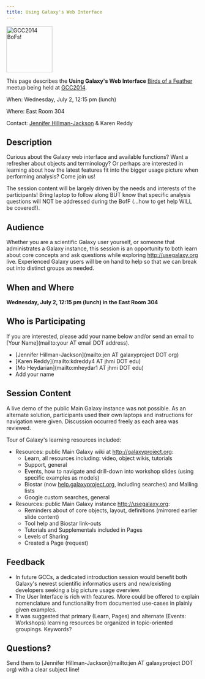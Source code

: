 ```yaml
---
title: Using Galaxy's Web Interface
---
```

<slot name="Events/GCC2014/Header" />

<slot name="Events/GCC2014/LinkBox" />

<div class='left'><a href='/src/events/gcc2014/bofs/index.md'><img src="/src/images/logos/GCC2014_BoF_LogoSquare.png" alt="GCC2014 BoFs!" width="120" /></a></div>

This page describes the **Using Galaxy's Web Interface** [Birds of a Feather](/src/events/gcc2014/bofs/index.md) meetup being held at [GCC2014](/src/events/gcc2014/index.md).

When: Wednesday, July 2, 12:15 pm (lunch)

Where: East Room 304

Contact: [Jennifer Hillman-Jackson](/src/people/jennifer-jackson/index.md) & Karen Reddy
</div>


## Description

Curious about the Galaxy web interface and available functions? Want a refresher about objects and terminology? Or perhaps are interested in learning about how the latest features fit into the bigger usage picture when performing analysis? Come join us!

The session content will be largely driven by the needs and interests of the participants! Bring laptop to follow along BUT know that specific analysis questions will NOT be addressed during the BofF (...how to get help WILL be covered!).

## Audience

Whether you are a scientific Galaxy user yourself, or someone that administrates a Galaxy instance, this session is an opportunity to both learn about core concepts and ask questions while exploring http://usegalaxy.org live. Experienced Galaxy users will be on hand to help so that we can break out into distinct groups as needed. 


## When and Where

**Wednesday, July 2, 12:15 pm (lunch) in the East Room 304**

## Who is Participating

If you are interested, please add your name below and/or send an email to [Your Name](mailto:your AT email DOT address).

* [Jennifer Hillman-Jackson](mailto:jen AT galaxyproject DOT org)
* [Karen Reddy](mailto:kdreddy4 AT jhmi DOT edu)
* [Mo Heydarian](mailto:mheydar1 AT jhmi DOT edu)
* Add your name

## Session Content

A live demo of the public Main Galaxy instance was not possible. As an alternate solution, participants used their own laptops and instructions for navigation were given. Discussion occurred freely as each area was reviewed.

Tour of Galaxy's learning resources included:

* Resources: public Main Galaxy wiki at http://galaxyproject.org:
  * Learn, all resources including: video, object wikis, tutorials
  * Support, general
  * Events, how to navigate and drill-down into workshop slides (using specific examples as models)
  * Biostar (now [help.galaxyproject.org](https://help.galaxyproject.org/), including searches) and Mailing lists
  * Google custom searches, general
* Resources: public Main Galaxy instance http://usegalaxy.org:
  * Reminders about of core objects, layout, definitions (mirrored earlier slide content)
  * Tool help and Biostar link-outs
  * Tutorials and Supplementals included in Pages
  * Levels of Sharing
  * Created a Page (request)

## Feedback

* In future GCCs, a dedicated introduction session would benefit both Galaxy's newest scientific informatics users and new/existing developers seeking a big picture usage overview.
* The User Interface is rich with features. More could be offered to explain nomenclature and functionality from documented use-cases in plainly given examples. 
* It was suggested that primary (Learn, Pages) and alternate (Events: Workshops) learning resources be organized in topic-oriented groupings. Keywords?

## Questions?

Send them to [Jennifer Hillman-Jackson](mailto:jen AT galaxyproject DOT org) with a clear subject line!
